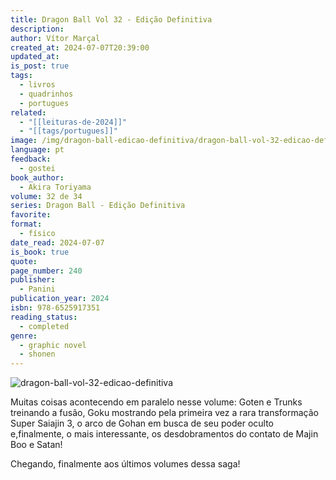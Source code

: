 ```yaml
---
title: Dragon Ball Vol 32 - Edição Definitiva
description: 
author: Vítor Marçal
created_at: 2024-07-07T20:39:00
updated_at: 
is_post: true
tags:
  - livros
  - quadrinhos
  - portugues
related:
  - "[[leituras-de-2024]]"
  - "[[tags/portugues]]"
image: /img/dragon-ball-edicao-definitiva/dragon-ball-vol-32-edicao-definitiva.jpg
language: pt
feedback:
  - gostei
book_author:
  - Akira Toriyama
volume: 32 de 34
series: Dragon Ball - Edição Definitiva
favorite: 
format:
  - físico
date_read: 2024-07-07
is_book: true
quote: 
page_number: 240
publisher:
  - Panini
publication_year: 2024
isbn: 978-6525917351
reading_status:
  - completed
genre:
  - graphic novel
  - shonen
---
```


![dragon-ball-vol-32-edicao-definitiva](/img/dragon-ball-edicao-definitiva/dragon-ball-vol-32-edicao-definitiva.jpg)

Muitas coisas acontecendo em paralelo nesse volume: Goten e Trunks treinando a fusão, Goku mostrando pela primeira vez a rara transformação Super Saiajin 3, o arco de Gohan em busca de seu poder oculto e,finalmente, o mais interessante, os desdobramentos do contato de Majin Boo e Satan! 

Chegando, finalmente aos últimos volumes dessa saga!